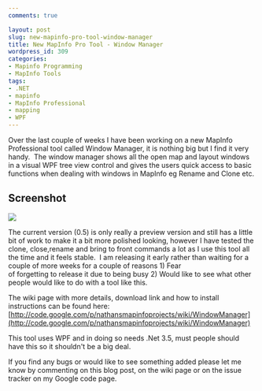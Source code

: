 ```yaml
---
comments: true

layout: post
slug: new-mapinfo-pro-tool-window-manager
title: New MapInfo Pro Tool - Window Manager
wordpress_id: 309
categories:
- Mapinfo Programming
- MapInfo Tools
tags:
- .NET
- mapinfo
- MapInfo Professional
- mapping
- WPF
---
```


Over the last couple of weeks I have been working on a new MapInfo Professional tool called Window Manager, it is nothing big but I find it very handy.  The window manager shows all the open map and layout windows in a visual WPF tree view control and gives the users quick access to basic functions when dealing with windows in MapInfo eg Rename and Clone etc.


## Screenshot


[![](http://woostuff.files.wordpress.com/2010/05/windowmanagercontextmenu.jpg)](http://woostuff.files.wordpress.com/2010/05/windowmanagercontextmenu.jpg)

The current version (0.5) is only really a preview version and still has a little bit of work to make it a bit more polished looking, however I have tested the clone, close,rename and bring to front commands a lot as I use this tool all the time and it feels stable.  I am releasing it early rather than waiting for a couple of more weeks for a couple of reasons 1) Fear of forgetting to release it due to being busy 2) Would like to see what other people would like to do with a tool like this.

The wiki page with more details, download link and how to install instructions can be found here: [http://code.google.com/p/nathansmapinfoprojects/wiki/WindowManager](http://code.google.com/p/nathansmapinfoprojects/wiki/WindowManager)

This tool uses WPF and in doing so needs .Net 3.5, must people should have this so it shouldn't be a big deal.

If you find any bugs or would like to see something added please let me know by commenting on this blog post, on the wiki page or on the issue tracker on my Google code page.
